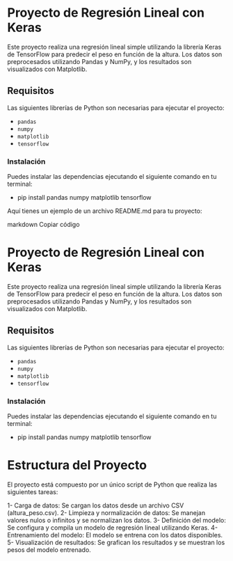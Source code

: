 # Proyecto de Regresión Lineal con Keras

Este proyecto realiza una regresión lineal simple utilizando la librería Keras de TensorFlow para predecir el peso en función de la altura. Los datos son preprocesados utilizando Pandas y NumPy, y los resultados son visualizados con Matplotlib.

## Requisitos

Las siguientes librerías de Python son necesarias para ejecutar el proyecto:

- `pandas`
- `numpy`
- `matplotlib`
- `tensorflow`

### Instalación

Puedes instalar las dependencias ejecutando el siguiente comando en tu terminal:
- pip install pandas numpy matplotlib tensorflow


Aquí tienes un ejemplo de un archivo README.md para tu proyecto:

markdown
Copiar código
# Proyecto de Regresión Lineal con Keras

Este proyecto realiza una regresión lineal simple utilizando la librería Keras de TensorFlow para predecir el peso en función de la altura. Los datos son preprocesados utilizando Pandas y NumPy, y los resultados son visualizados con Matplotlib.

## Requisitos

Las siguientes librerías de Python son necesarias para ejecutar el proyecto:

- `pandas`
- `numpy`
- `matplotlib`
- `tensorflow`

### Instalación

Puedes instalar las dependencias ejecutando el siguiente comando en tu terminal:

- pip install pandas numpy matplotlib tensorflow

# Estructura del Proyecto

El proyecto está compuesto por un único script de Python que realiza las siguientes tareas:

1- Carga de datos: Se cargan los datos desde un archivo CSV (altura_peso.csv).
2- Limpieza y normalización de datos: Se manejan valores nulos o infinitos y se normalizan los datos.
3- Definición del modelo: Se configura y compila un modelo de regresión lineal utilizando Keras.
4- Entrenamiento del modelo: El modelo se entrena con los datos disponibles.
5- Visualización de resultados: Se grafican los resultados y se muestran los pesos del modelo entrenado.